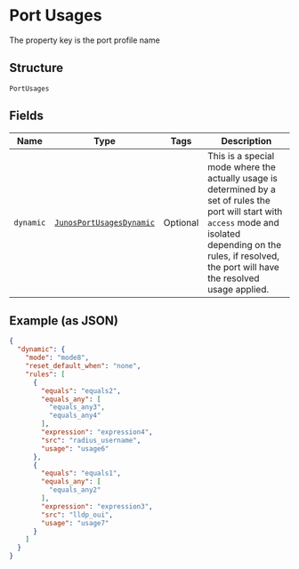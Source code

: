 
# Port Usages

The property key is the port profile name

## Structure

`PortUsages`

## Fields

| Name | Type | Tags | Description |
|  --- | --- | --- | --- |
| `dynamic` | [`JunosPortUsagesDynamic`](../../doc/models/junos-port-usages-dynamic.md) | Optional | This is a special mode where the actually usage is determined by a set of rules the port will start with `access` mode and isolated depending on the rules, if resolved, the port will have the resolved usage applied. |

## Example (as JSON)

```json
{
  "dynamic": {
    "mode": "mode8",
    "reset_default_when": "none",
    "rules": [
      {
        "equals": "equals2",
        "equals_any": [
          "equals_any3",
          "equals_any4"
        ],
        "expression": "expression4",
        "src": "radius_username",
        "usage": "usage6"
      },
      {
        "equals": "equals1",
        "equals_any": [
          "equals_any2"
        ],
        "expression": "expression3",
        "src": "lldp_oui",
        "usage": "usage7"
      }
    ]
  }
}
```

